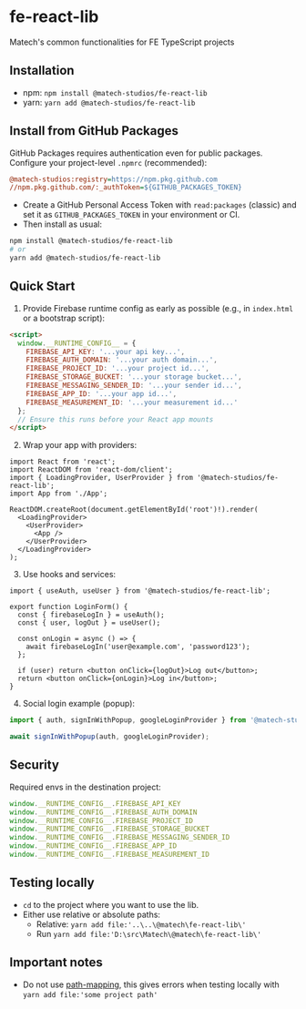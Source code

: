 # fe-react-lib

Matech's common functionalities for FE TypeScript projects

## Installation

- npm: `npm install @matech-studios/fe-react-lib`
- yarn: `yarn add @matech-studios/fe-react-lib`

## Install from GitHub Packages

GitHub Packages requires authentication even for public packages. Configure your project-level `.npmrc` (recommended):

```ini
@matech-studios:registry=https://npm.pkg.github.com
//npm.pkg.github.com/:_authToken=${GITHUB_PACKAGES_TOKEN}
```

- Create a GitHub Personal Access Token with `read:packages` (classic) and set it as `GITHUB_PACKAGES_TOKEN` in your environment or CI.
- Then install as usual:

```bash
npm install @matech-studios/fe-react-lib
# or
yarn add @matech-studios/fe-react-lib
```

## Quick Start

1) Provide Firebase runtime config as early as possible (e.g., in `index.html` or a bootstrap script):

```html
<script>
  window.__RUNTIME_CONFIG__ = {
    FIREBASE_API_KEY: '...your api key...',
    FIREBASE_AUTH_DOMAIN: '...your auth domain...',
    FIREBASE_PROJECT_ID: '...your project id...',
    FIREBASE_STORAGE_BUCKET: '...your storage bucket...',
    FIREBASE_MESSAGING_SENDER_ID: '...your sender id...',
    FIREBASE_APP_ID: '...your app id...',
    FIREBASE_MEASUREMENT_ID: '...your measurement id...'
  };
  // Ensure this runs before your React app mounts
</script>
```

2) Wrap your app with providers:

```tsx
import React from 'react';
import ReactDOM from 'react-dom/client';
import { LoadingProvider, UserProvider } from '@matech-studios/fe-react-lib';
import App from './App';

ReactDOM.createRoot(document.getElementById('root')!).render(
  <LoadingProvider>
    <UserProvider>
      <App />
    </UserProvider>
  </LoadingProvider>
);
```

3) Use hooks and services:

```tsx
import { useAuth, useUser } from '@matech-studios/fe-react-lib';

export function LoginForm() {
  const { firebaseLogIn } = useAuth();
  const { user, logOut } = useUser();

  const onLogin = async () => {
    await firebaseLogIn('user@example.com', 'password123');
  };

  if (user) return <button onClick={logOut}>Log out</button>;
  return <button onClick={onLogin}>Log in</button>;
}
```

4) Social login example (popup):

```ts
import { auth, signInWithPopup, googleLoginProvider } from '@matech-studios/fe-react-lib';

await signInWithPopup(auth, googleLoginProvider);
```

## Security

Required envs in the destination project:

```typescript
window.__RUNTIME_CONFIG__.FIREBASE_API_KEY
window.__RUNTIME_CONFIG__.FIREBASE_AUTH_DOMAIN
window.__RUNTIME_CONFIG__.FIREBASE_PROJECT_ID
window.__RUNTIME_CONFIG__.FIREBASE_STORAGE_BUCKET
window.__RUNTIME_CONFIG__.FIREBASE_MESSAGING_SENDER_ID
window.__RUNTIME_CONFIG__.FIREBASE_APP_ID
window.__RUNTIME_CONFIG__.FIREBASE_MEASUREMENT_ID
```

## Testing locally

* `cd` to the project where you want to use the lib.
* Either use relative or absolute paths:
    * Relative: `yarn add file:'..\..\@matech\fe-react-lib\'`
    * Run `yarn add file:'D:\src\Matech\@matech\fe-react-lib\'`

## Important notes

* Do not use [path-mapping](https://medium.com/@insomniocode/typescript-path-mapping-22459288d3db), this gives errors when testing locally with `yarn add file:'some project path'`
